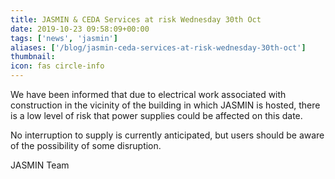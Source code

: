 ```yaml
---
title: JASMIN & CEDA Services at risk Wednesday 30th Oct
date: 2019-10-23 09:58:09+00:00
tags: ['news', 'jasmin']
aliases: ['/blog/jasmin-ceda-services-at-risk-wednesday-30th-oct']
thumbnail: 
icon: fas circle-info
---
```

We have been informed that due to electrical work associated with construction in the vicinity of the building in which JASMIN is hosted, there is a low level of risk that power supplies could be affected on this date.


No interruption to supply is currently anticipated, but users should be aware of the possibility of some disruption.


JASMIN Team

